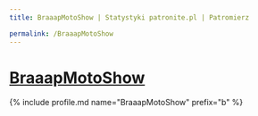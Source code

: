 ```yaml
---
title: BraaapMotoShow | Statystyki patronite.pl | Patromierz

permalink: /BraaapMotoShow
---
```


# [BraaapMotoShow](https://patronite.pl/BraaapMotoShow)

{% include profile.md name="BraaapMotoShow" prefix="b" %}
